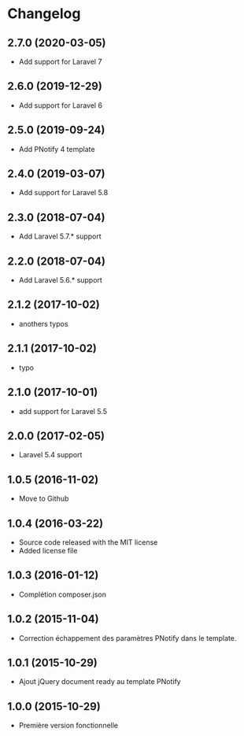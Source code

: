 Changelog
=========

2.7.0 (2020-03-05)
------------------

- Add support for Laravel 7

2.6.0 (2019-12-29)
------------------

- Add support for Laravel 6

2.5.0 (2019-09-24)
------------------

- Add PNotify 4 template

2.4.0 (2019-03-07)
------------------

- Add support for Laravel 5.8

2.3.0 (2018-07-04)
------------------

- Add Laravel 5.7.* support

2.2.0 (2018-07-04)
------------------

- Add Laravel 5.6.* support

2.1.2 (2017-10-02)
------------------

- anothers typos

2.1.1 (2017-10-02)
------------------

- typo

2.1.0 (2017-10-01)
------------------

- add support for Laravel 5.5

2.0.0 (2017-02-05)
------------------

- Laravel 5.4 support

1.0.5 (2016-11-02)
------------------

- Move to Github

1.0.4 (2016-03-22)
------------------

- Source code released with the MIT license
- Added license file

1.0.3 (2016-01-12)
------------------

- Complétion composer.json

1.0.2 (2015-11-04)
------------------

- Correction échappement des paramètres PNotify dans le template.

1.0.1 (2015-10-29)
------------------

- Ajout jQuery document ready au template PNotify

1.0.0 (2015-10-29)
------------------

- Première version fonctionnelle
